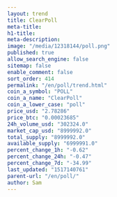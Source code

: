 ```yaml
---
layout: trend
title: ClearPoll
meta-title: 
h1-title: 
meta-description: 
image: "/media/12318144/poll.png"
published: true
allow_search_engine: false
sitemap: false
enable_comment: false
sort_order: 414
permalink: "/en/poll/trend.html"
coin_a_symbol: "POLL"
coin_a_name: "ClearPoll"
coin_a_lower_case: "poll"
price_usd: "2.78286"
price_btc: "0.00023685"
24h_volume_usd: "302324.0"
market_cap_usd: "8999992.0"
total_supply: "8999992.0"
available_supply: "6999991.0"
percent_change_1h: "-0.62"
percent_change_24h: "-0.47"
percent_change_7d: "-34.99"
last_updated: "1517140761"
parent-url: "/en/poll/"
author: Sam
---
```


